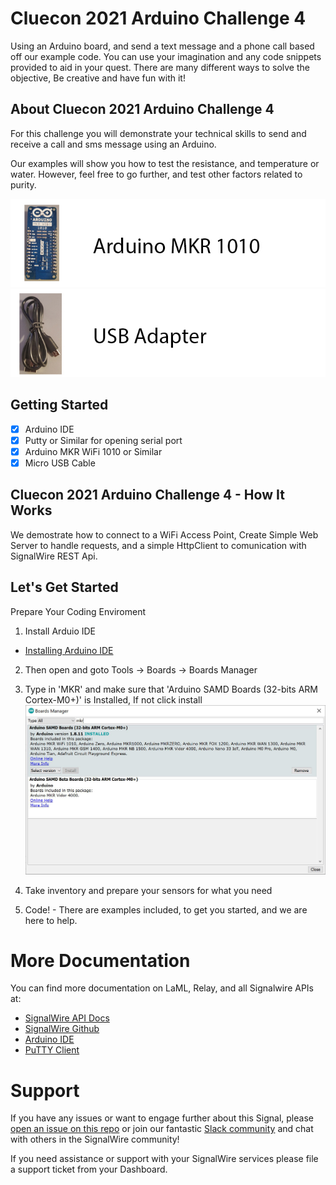 # Cluecon 2021 Arduino Challenge 4
Using an Arduino board, and send a text message and a phone call based off our example code. You can use your imagination and any code snippets provided to aid in your quest.   There are many different ways to solve the objective, Be creative and have fun with it!


## About Cluecon 2021 Arduino Challenge 4
For this challenge you will demonstrate your technical skills to send and receive a call and sms message using an Arduino.

Our examples will show you how to test the resistance, and temperature or water. However, feel free to go further, and test other factors related to purity.

![Screenshot](mkr-wifi-1010-2.jpg)
![Screenshot](micro-usb.jpg)

## Getting Started
- [x] Arduino IDE
- [x] Putty or Similar for opening serial port
- [x] Arduino MKR WiFi 1010 or Similar
- [x] Micro USB Cable

## Cluecon 2021 Arduino Challenge 4 - How It Works
We demostrate how to connect to a WiFi Access Point, Create Simple Web Server to handle requests, and a simple HttpClient to comunication with SignalWire REST Api.

## Let's Get Started 
Prepare Your Coding Enviroment
1. Install Arduio IDE 
- [Installing Arduino IDE](https://www.arduino.cc/en/guide/windows)
2. Then open and goto Tools -> Boards -> Boards Manager
3. Type in 'MKR' and make sure that 'Arduino SAMD Boards (32-bits ARM Cortex-M0+)' is Installed, If not click install
![Screenshot](arduino-ide-mkr-board-install.jpg)

4. Take inventory and prepare your sensors for what you need
5. Code! - There are examples included, to get you started, and we are here to help.

# More Documentation
You can find more documentation on LaML, Relay, and all Signalwire APIs at:
- [SignalWire API Docs](https://docs.signalwire.com)
- [SignalWire Github](https://gituhb.com/signalwire)
- [Arduino IDE](https://www.arduino.cc/en/guide/windows)
- [PuTTY Client](https://www.chiark.greenend.org.uk/~sgtatham/putty/latest.html)

# Support
If you have any issues or want to engage further about this Signal, please [open an issue on this repo](../../issues) or join our fantastic [Slack community](https://signalwire.community) and chat with others in the SignalWire community!

If you need assistance or support with your SignalWire services please file a support ticket from your Dashboard. 

